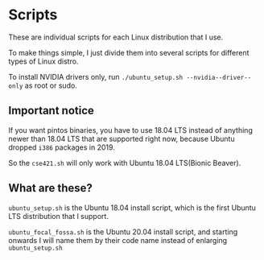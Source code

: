 # Scripts
These are individual scripts for each Linux distribution that I use.

To make things simple, I just divide them into several scripts for different types of Linux distro.

To install NVIDIA drivers only, run `./ubuntu_setup.sh --nvidia--driver--only` as root or sudo.

## Important notice
If you want pintos binaries, you have to use 18.04 LTS instead of anything newer than 18.04 LTS that are supported right now, because Ubuntu dropped `i386` packages in 2019.

So the `cse421.sh` will only work with Ubuntu 18.04 LTS(Bionic Beaver).

## What are these?
`ubuntu_setup.sh` is the Ubuntu 18.04 install script, which is the first Ubuntu LTS distribution that I support.

`ubuntu_focal_fossa.sh` is the Ubuntu 20.04 install script, and starting onwards I will name them by their code name instead of enlarging `ubuntu_setup.sh`